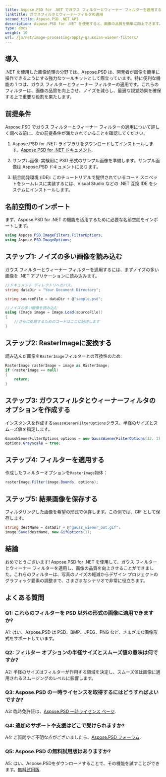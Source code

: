 ```yaml
---
title: Aspose.PSD for .NET でガウス フィルターとウィーナー フィルターを適用する
linktitle: ガウスフィルタとウィーナーフィルタの適用
second_title: Aspose.PSD .NET API
description: Aspose.PSD for .NET を使用すると、画像の品質を簡単に向上できます。ガウス フィルターとウィーナー フィルターを適用して、ノイズを低減し、視覚的な魅力を最適化します。
type: docs
weight: 10
url: /ja/net/image-processing/apply-gaussian-wiener-filters/
---
```

## 導入

.NET を使用した画像処理の分野では、Aspose.PSD は、開発者が画像を簡単に操作できるようにする強力なツールキットとして際立っています。特に便利な機能の 1 つは、ガウス フィルターとウィーナー フィルターの適用です。これらのフィルターは、画像の品質を向上させ、ノイズを減らし、最適な視覚効果を確保する上で重要な役割を果たします。

## 前提条件

Aspose.PSD でガウス フィルターとウィーナー フィルターの適用について詳しく調べる前に、次の前提条件が満たされていることを確認してください。

1. Aspose.PSD for .NET: ライブラリをダウンロードしてインストールします。[Aspose.PSD for .NET ドキュメント](https://reference.aspose.com/psd/net/).

2. サンプル画像: 実験用に PSD 形式のサンプル画像を準備します。サンプル画像は Aspose.PSD ドキュメントにあります。

3. 統合開発環境 (IDE): このチュートリアルで提供されているコード スニペットをシームレスに実装するには、Visual Studio などの .NET 互換 IDE をシステムにインストールします。

## 名前空間のインポート

まず、Aspose.PSD for .NET の機能を活用するために必要な名前空間をインポートします。

```csharp
using Aspose.PSD.ImageFilters.FilterOptions;
using Aspose.PSD.ImageOptions;
```

## ステップ1: ノイズの多い画像を読み込む

ガウス フィルターとウィーナー フィルターを適用するには、まずノイズの多い画像を .NET アプリケーションに読み込みます。

```csharp
//ドキュメント ディレクトリへのパス。
string dataDir = "Your Document Directory";

string sourceFile = dataDir + @"sample.psd";

//ノイズの多い画像を読み込む
using (Image image = Image.Load(sourceFile))
{
    //さらに処理するためのコードはここに記述します
}
```

## ステップ2: RasterImageに変換する

読み込んだ画像を`RasterImage`フィルターとの互換性のため:

```csharp
RasterImage rasterImage = image as RasterImage;
if (rasterImage == null)
{
    return;
}
```

## ステップ3: ガウスフィルタとウィーナーフィルタのオプションを作成する

インスタンスを作成する`GaussWienerFilterOptions`クラス、半径のサイズとスムーズ値を指定します。

```csharp
GaussWienerFilterOptions options = new GaussWienerFilterOptions(12, 3);
options.Grayscale = true;
```

## ステップ4: フィルターを適用する

作成したフィルターオプションを`RasterImage`物体：

```csharp
rasterImage.Filter(image.Bounds, options);
```

## ステップ5: 結果画像を保存する

フィルタリングした画像を希望の形式で保存します。この例では、GIF として保存します。

```csharp
string destName = dataDir + @"gauss_wiener_out.gif";
image.Save(destName, new GifOptions());
```

## 結論

おめでとうございます! Aspose.PSD for .NET を使用して、ガウス フィルターとウィーナー フィルターを適用し、画像の品質を向上させることができました。これらのフィルターは、写真のノイズの軽減からデザイン プロジェクトのグラフィック要素の調整まで、さまざまなシナリオで非常に役立ちます。

## よくある質問

### Q1: これらのフィルターを PSD 以外の形式の画像に適用できますか?

A1: はい、Aspose.PSD は PSD、BMP、JPEG、PNG など、さまざまな画像形式をサポートしています。

### Q2: フィルター オプションの半径サイズとスムーズ値の意味は何ですか?

A2: 半径のサイズはフィルターが作用する領域を決定し、スムーズ値は画像に適用されるスムージングのレベルに影響します。

### Q3: Aspose.PSD の一時ライセンスを取得するにはどうすればよいですか?

 A3: 臨時免許証は、[Aspose.PSD 一時ライセンス ページ](https://purchase.aspose.com/temporary-license/).

### Q4: 追加のサポートや支援はどこで受けられますか?

 A4: ご質問やご不明な点がございましたら、[Aspose.PSD フォーラム](https://forum.aspose.com/c/psd/34).

### Q5: Aspose.PSD の無料試用版はありますか?

 A5: はい、Aspose.PSDをダウンロードすることで、その機能を試すことができます。[無料試用版](https://releases.aspose.com/).
